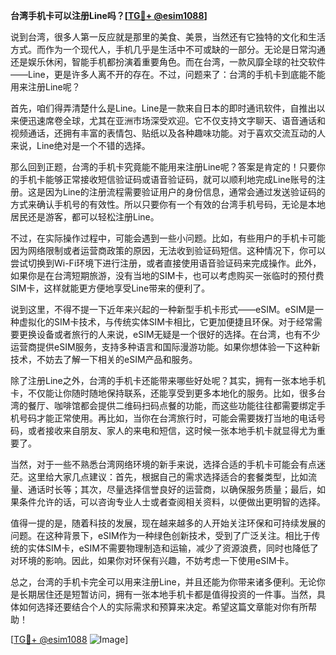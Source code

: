 **台湾手机卡可以注册Line吗？[[TG💪+ @esim1088](https://t.me/s/esim1088)]**

说到台湾，很多人第一反应就是那里的美食、美景，当然还有它独特的文化和生活方式。而作为一个现代人，手机几乎是生活中不可或缺的一部分。无论是日常沟通还是娱乐休闲，智能手机都扮演着重要角色。而在台湾，一款风靡全球的社交软件——Line，更是许多人离不开的存在。不过，问题来了：台湾的手机卡到底能不能用来注册Line呢？

首先，咱们得弄清楚什么是Line。Line是一款来自日本的即时通讯软件，自推出以来便迅速席卷全球，尤其在亚洲市场深受欢迎。它不仅支持文字聊天、语音通话和视频通话，还拥有丰富的表情包、贴纸以及各种趣味功能。对于喜欢交流互动的人来说，Line绝对是一个不错的选择。

那么回到正题，台湾的手机卡究竟能不能用来注册Line呢？答案是肯定的！只要你的手机卡能够正常接收短信验证码或语音验证码，就可以顺利地完成Line账号的注册。这是因为Line的注册流程需要验证用户的身份信息，通常会通过发送验证码的方式来确认手机号的有效性。所以只要你有一个有效的台湾手机号码，无论是本地居民还是游客，都可以轻松注册Line。

不过，在实际操作过程中，可能会遇到一些小问题。比如，有些用户的手机卡可能因为网络限制或者运营商政策的原因，无法收到验证码短信。这种情况下，你可以尝试切换到Wi-Fi环境下进行注册，或者直接使用语音验证码来完成操作。此外，如果你是在台湾短期旅游，没有当地的SIM卡，也可以考虑购买一张临时的预付费SIM卡，这样就能更方便地享受Line带来的便利了。

说到这里，不得不提一下近年来兴起的一种新型手机卡形式——eSIM。eSIM是一种虚拟化的SIM卡技术，与传统实体SIM卡相比，它更加便捷且环保。对于经常需要更换设备或者旅行的人来说，eSIM无疑是一个很好的选择。在台湾，也有不少运营商提供eSIM服务，支持多种语言和国际漫游功能。如果你想体验一下这种新技术，不妨去了解一下相关的eSIM产品和服务。

除了注册Line之外，台湾的手机卡还能带来哪些好处呢？其实，拥有一张本地手机卡，不仅能让你随时随地保持联系，还能享受到更多本地化的服务。比如，很多台湾的餐厅、咖啡馆都会提供二维码扫码点餐的功能，而这些功能往往都需要绑定手机号码才能正常使用。再比如，当你在台湾旅行时，可能会需要拨打当地的电话号码，或者接收来自朋友、家人的来电和短信，这时候一张本地手机卡就显得尤为重要了。

当然，对于一些不熟悉台湾网络环境的新手来说，选择合适的手机卡可能会有点迷茫。这里给大家几点建议：首先，根据自己的需求选择适合的套餐类型，比如流量、通话时长等；其次，尽量选择信誉良好的运营商，以确保服务质量；最后，如果条件允许的话，可以咨询专业人士或者查阅相关资料，以便做出更明智的选择。

值得一提的是，随着科技的发展，现在越来越多的人开始关注环保和可持续发展的问题。在这种背景下，eSIM作为一种绿色创新技术，受到了广泛关注。相比于传统的实体SIM卡，eSIM不需要物理制造和运输，减少了资源浪费，同时也降低了对环境的影响。因此，如果你对环保有兴趣，不妨考虑一下使用eSIM卡。

总之，台湾的手机卡完全可以用来注册Line，并且还能为你带来诸多便利。无论你是长期居住还是短暂访问，拥有一张本地手机卡都是值得投资的一件事。当然，具体如何选择还要结合个人的实际需求和预算来决定。希望这篇文章能对你有所帮助！

[[TG💪+ @esim1088](https://t.me/s/esim1088) ![Image](https://i.postimg.cc/4NQfJmqS/Snipaste-2025-05-13-00-14-12.png)]